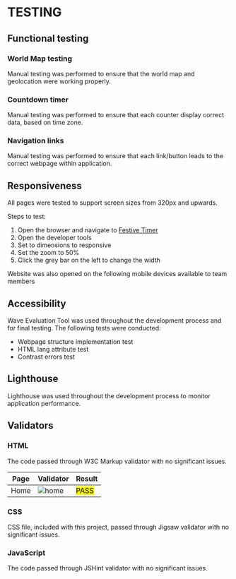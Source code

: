 # TESTING 

## Functional testing

### World Map testing

Manual testing was performed to ensure that the world map and geolocation were working properly.

### Countdown timer 
Manual testing was performed to ensure that each counter display correct data, based on time zone.

### Navigation links 

Manual testing was performed to ensure that each link/button leads to the correct webpage within application.

## Responsiveness

All pages were tested to support screen sizes from 320px and upwards.

Steps to test:

1. Open the browser and navigate to [Festive Timer]()
1. Open the developer tools
1. Set to dimensions to responsive
1. Set the zoom to 50%
1. Click the grey bar on the left to change the width

Website was also opened on the following mobile devices available to team members

## Accessibility

Wave Evaluation Tool was used throughout the development process and for final testing. The following tests were conducted: 

* Webpage structure implementation test
* HTML lang attribute test
* Contrast errors test

## Lighthouse 

Lighthouse was used throughout the development process to monitor application performance.
## Validators

### HTML

The code passed through W3C Markup validator with no significant issues.

|Page|Validator|Result|
| --- | --- | --- |
| Home |![home]() | <mark>PASS<mark> |

### CSS

CSS file, included with this project, passed through Jigsaw validator with no significant issues.
### JavaScript

The code passed through JSHint validator with no significant issues.